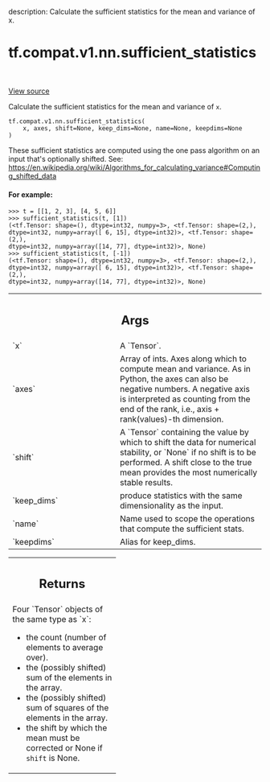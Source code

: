 description: Calculate the sufficient statistics for the mean and variance of x.

<div itemscope itemtype="http://developers.google.com/ReferenceObject">
<meta itemprop="name" content="tf.compat.v1.nn.sufficient_statistics" />
<meta itemprop="path" content="Stable" />
</div>

# tf.compat.v1.nn.sufficient_statistics

<!-- Insert buttons and diff -->

<table class="tfo-notebook-buttons tfo-api nocontent" align="left">

</table>

<a target="_blank" href="/code/stable/tensorflow/python/ops/nn_impl.py">View source</a>



Calculate the sufficient statistics for the mean and variance of `x`.

<pre class="devsite-click-to-copy prettyprint lang-py tfo-signature-link">
<code>tf.compat.v1.nn.sufficient_statistics(
    x, axes, shift=None, keep_dims=None, name=None, keepdims=None
)
</code></pre>



<!-- Placeholder for "Used in" -->

These sufficient statistics are computed using the one pass algorithm on
an input that's optionally shifted. See:
https://en.wikipedia.org/wiki/Algorithms_for_calculating_variance#Computing_shifted_data

#### For example:


```
>>> t = [[1, 2, 3], [4, 5, 6]]
>>> sufficient_statistics(t, [1])
(<tf.Tensor: shape=(), dtype=int32, numpy=3>, <tf.Tensor: shape=(2,),
dtype=int32, numpy=array([ 6, 15], dtype=int32)>, <tf.Tensor: shape=(2,),
dtype=int32, numpy=array([14, 77], dtype=int32)>, None)
>>> sufficient_statistics(t, [-1])
(<tf.Tensor: shape=(), dtype=int32, numpy=3>, <tf.Tensor: shape=(2,),
dtype=int32, numpy=array([ 6, 15], dtype=int32)>, <tf.Tensor: shape=(2,),
dtype=int32, numpy=array([14, 77], dtype=int32)>, None)
```

<!-- Tabular view -->
 <table class="responsive fixed orange">
<colgroup><col width="214px"><col></colgroup>
<tr><th colspan="2"><h2 class="add-link">Args</h2></th></tr>

<tr>
<td>
`x`
</td>
<td>
A `Tensor`.
</td>
</tr><tr>
<td>
`axes`
</td>
<td>
Array of ints. Axes along which to compute mean and variance. As in
Python, the axes can also be negative numbers. A negative axis is
interpreted as counting from the end of the rank, i.e., axis +
rank(values)-th dimension.
</td>
</tr><tr>
<td>
`shift`
</td>
<td>
A `Tensor` containing the value by which to shift the data for
numerical stability, or `None` if no shift is to be performed. A shift
close to the true mean provides the most numerically stable results.
</td>
</tr><tr>
<td>
`keep_dims`
</td>
<td>
produce statistics with the same dimensionality as the input.
</td>
</tr><tr>
<td>
`name`
</td>
<td>
Name used to scope the operations that compute the sufficient stats.
</td>
</tr><tr>
<td>
`keepdims`
</td>
<td>
Alias for keep_dims.
</td>
</tr>
</table>



<!-- Tabular view -->
 <table class="responsive fixed orange">
<colgroup><col width="214px"><col></colgroup>
<tr><th colspan="2"><h2 class="add-link">Returns</h2></th></tr>
<tr class="alt">
<td colspan="2">
Four `Tensor` objects of the same type as `x`:

* the count (number of elements to average over).
* the (possibly shifted) sum of the elements in the array.
* the (possibly shifted) sum of squares of the elements in the array.
* the shift by which the mean must be corrected or None if `shift` is None.
</td>
</tr>

</table>

